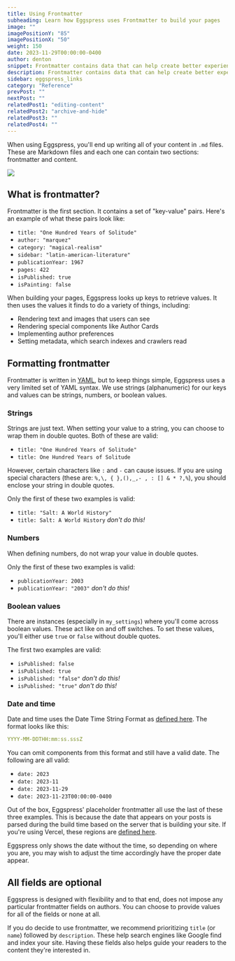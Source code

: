 ```yaml
---
title: Using Frontmatter
subheading: Learn how Eggspress uses Frontmatter to build your pages
image: ""
imagePositionY: "85"
imagePositionX: "50"
weight: 150
date: 2023-11-29T00:00:00-0400
author: denton
snippet: Frontmatter contains data that can help create better experiences for you and your readers. Learn how frontmatter works and our advice for using it.
description: Frontmatter contains data that can help create better experiences for you and your readers. Learn how frontmatter works and our advice for using it.
sidebar: eggspress_links
category: "Reference"
prevPost: ""
nextPost: ""
relatedPost1: "editing-content"
relatedPost2: "archive-and-hide"
relatedPost3: ""
relatedPost4: ""
---
```


When using Eggspress, you'll end up writing all of your content in `.md` files. These are Markdown files and each one can contain two sections: frontmatter and content.

![](clothesline.jpg)

## What is frontmatter?

Frontmatter is the first section. It contains a set of "key-value" pairs. Here's an example of what these pairs look like:
- `title: "One Hundred Years of Solitude"`
- `author: "marquez"`
- `category: "magical-realism"`
- `sidebar: "latin-american-literature"`
- `publicationYear: 1967`
- `pages: 422`
- `isPublished: true`
- `isPainting: false`

When building your pages, Eggspress looks up keys to retrieve values. It then uses the values it finds to do a variety of things, including:
- Rendering text and images that users can see
- Rendering special components like Author Cards
- Implementing author preferences
- Setting metadata, which search indexes and crawlers read

## Formatting frontmatter
Frontmatter is written in [YAML](https://en.wikipedia.org/wiki/YAML), but to keep things simple, Eggspress uses a very limited set of YAML syntax. We use strings (alphanumeric) for our keys and values can be strings, numbers, or boolean values.

### Strings
Strings are just text. When setting your value to a string, you can choose to wrap them in double quotes. Both of these are valid:
- `title: "One Hundred Years of Solitude"`
- `title: One Hundred Years of Solitude`

However, certain characters like `:` and `-` can cause issues. If you are using special characters (these are: `%,\, { },(),_,- , : [] & * ?,%`), you should enclose your string in double quotes.

Only the first of these two examples is valid:
- `title: "Salt: A World History"`
- `title: Salt: A World History`  *don't do this!*

### Numbers
When defining numbers, do not wrap your value in double quotes.

Only the first of these two examples is valid:
- `publicationYear: 2003`
- `publicationYear: "2003"` *don't do this!*

### Boolean values
There are instances (especially in `my_settings`) where you'll come across boolean values. These act like on and off switches. To set these values, you'll either use `true` or `false` without double quotes.

The first two examples are valid:
- `isPublished: false`
- `isPublished: true`
- `isPublished: "false"` *don't do this!*
- `isPublished: "true"` *don't do this!*

### Date and time
Date and time uses the Date Time String Format as [defined here](https://developer.mozilla.org/en-US/docs/Web/JavaScript/Reference/Global_Objects/Date#date_time_string_format). The format looks like this:
```yaml
YYYY-MM-DDTHH:mm:ss.sssZ
```

You can omit components from this format and still have a valid date. The following are all valid:
- `date: 2023`
- `date: 2023-11`
- `date: 2023-11-29`
- `date: 2023-11-23T00:00:00-0400`

Out of the box, Eggspress' placeholder frontmatter all use the last of these three examples. This is because the date that appears on your posts is parsed during the build time based on the server that is building your site. If you're using Vercel, these regions are [defined here](https://vercel.com/docs/edge-network/regions).

Eggspress only shows the date without the time, so depending on where you are, you may wish to adjust the time accordingly have the proper date appear.

## All fields are optional
Eggspress is designed with flexibility and to that end, does not impose any particular frontmatter fields on authors. You can choose to provide values for all of the fields or none at all.

If you do decide to use frontmatter, we recommend prioritizing `title` (or `name`) followed by `description`. These help search engines like Google find and index your site. Having these fields also helps guide your readers to the content they're interested in.
